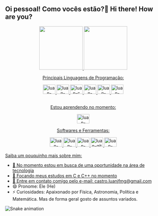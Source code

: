 ## Oi pessoal! Como vocês estão?👋 Hi there! How are you?
<div>
   <p align="center">
   <a href = "https://github.com/LuanPCastroDev">
   <img loading="lazy" height="140em" src="https://github-readme-stats.vercel.app/api/top-langs/?username=LuanPCastroDev&layout=compact&langs_count=7&theme=dracula"/>
   <img loading="lazy" height="140em" src="https://github-readme-stats.vercel.app/api?username=LuanPCastroDev&show_icons=true&theme=dark&include_all_commits=true&count_private=true"/>
   </p>

<div align="center">
  <p text-align = "center" > Principais Linguagens de Programação: </p>
  <img alt = "luan-html5" height = "30" width = "40" src = "https://cdn.jsdelivr.net/gh/devicons/devicon@latest/icons/html5/html5-original.svg" style = "display: inline-block;" />
  <img alt = "luan-css3" height = "30" width = "40" src = "https://cdn.jsdelivr.net/gh/devicons/devicon@latest/icons/css3/css3-original.svg" style = "display: inline-block;" />
  <img alt = "luan-c" height = "30" width = "40" src="https://cdn.jsdelivr.net/gh/devicons/devicon@latest/icons/c/c-original.svg" style = "display: inline-block;" />
  <img alt = "luan-cplusplus" height = "30" width = "40" src = "https://cdn.jsdelivr.net/gh/devicons/devicon@latest/icons/cplusplus/cplusplus-original.svg" style = "display: inline-block;" />
  <img alt = "luan-python" height = "30" width = "40" src="https://cdn.jsdelivr.net/gh/devicons/devicon@latest/icons/python/python-original.svg" style = "display: inline-block;" />
  <img alt = "luan-csharp" height = "30" width = "40" src="https://cdn.jsdelivr.net/gh/devicons/devicon@latest/icons/csharp/csharp-original.svg" style = "display: inline-block;" />
</div>

<br>

<div align = "center">
   <p> Estou aprendendo no momento: </p>
   <img alt = "luan-cplusplus" height = "30" width = "40" src = "https://cdn.jsdelivr.net/gh/devicons/devicon@latest/icons/cplusplus/cplusplus-original.svg" style = "display: inline-block;" />
</div>

<div align = "center">
   <p> Softwares e Ferramentas: </p>
   <img alt = "luan-linux" height = "30" width = "40" src="https://cdn.jsdelivr.net/gh/devicons/devicon@latest/icons/linux/linux-original.svg" style = "display: inline-block;" />
   <img alt = "luan-windows11" height = "30" width = "40" src="https://cdn.jsdelivr.net/gh/devicons/devicon@latest/icons/windows11/windows11-original.svg" style = "display: inline-block;" />
   <img alt = "luan-visualstudiocode" height = "30" width = "40" src="https://cdn.jsdelivr.net/gh/devicons/devicon@latest/icons/vscode/vscode-original.svg" style = "display: inline-block;" />
   <img alt = "luan-git" height = "30" width = "40" src="https://cdn.jsdelivr.net/gh/devicons/devicon@latest/icons/git/git-original.svg" style = "display: inline-block;" />
   <img alt = "luan-github" height = "30" width = "40" src="https://cdn.jsdelivr.net/gh/devicons/devicon@latest/icons/github/github-original-wordmark.svg" style = "display: inline-block;" />
</div>
<br>
Saiba um pouquinho mais sobre mim:

- 🔭 No momento estou em busca de uma oportunidade na área de tecnologia
- 🌱 Focando meus estudos em C e C++ no momento
- 👯 Entre em contato comigo pelo e-mail: castro.luanjfmg@gmail.com
- 😄 Pronome: Ele (He)
- ⚡ Curiosidades: Apaixonado por Física, Astronomia, Política e Matemática. Mas de forma geral gosto de assuntos variados.

![Snake animation](https://github.com/LuanPCastroDev/LuanPCastroDev/blob/output/github-contribution-grid-snake.svg)
